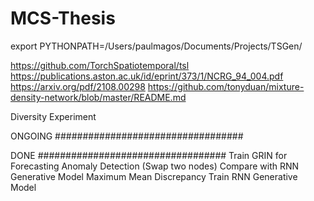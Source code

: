 # MCS-Thesis
export PYTHONPATH=/Users/paulmagos/Documents/Projects/TSGen/

https://github.com/TorchSpatiotemporal/tsl
https://publications.aston.ac.uk/id/eprint/373/1/NCRG_94_004.pdf
https://arxiv.org/pdf/2108.00298
https://github.com/tonyduan/mixture-density-network/blob/master/README.md


Diversity Experiment

ONGOING
##################################


DONE
##################################
Train GRIN for Forecasting
Anomaly Detection (Swap two nodes)
Compare with RNN Generative Model
Maximum Mean Discrepancy
Train RNN Generative Model
